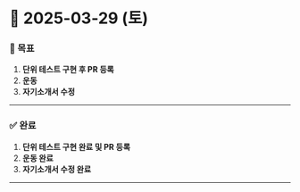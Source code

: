 # 📅 2025-03-29 (토)

### 🎯 목표
1. **단위 테스트 구현 후 PR 등록**
2. **운동**
3. **자기소개서 수정**

---

### ✅ 완료
1. **단위 테스트 구현 완료 및 PR 등록**
2. **운동 완료**
3. **자기소개서 수정 완료**

---
